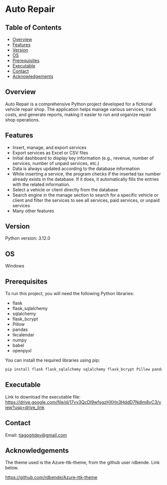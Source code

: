 # Auto Repair

## Table of Contents

- [Overview](#overview)
- [Features](#features)
- [Version](#version)
- [OS](#os)
- [Prerequisites](#prerequisites)
- [Executable](#executable)
- [Contact](#contact)
- [Acknowledgements](#acknowledgements)

## Overview
Auto Repair is a comprehensive Python project developed for a fictional vehicle repair shop. The application helps manage various services, track costs, and generate reports, making it easier to run and organize repair shop operations.

## Features
- Insert, manage, and export services
- Export services as Excel or CSV files
- Initial dashboard to display key information (e.g., revenue, number of services, number of unpaid services, etc.)
- Data is always updated according to the database information
- While inserting a service, the program checks if the inserted tax number already exists in the database. If it does, it automatically fills the entries with the related information.
- Select a vehicle or client directly from the database
- Search engine in the manage section to search for a specific vehicle or client and filter the services to see all services, paid services, or unpaid services
- Many other features

## Version

Python version: 3.12.0

## OS

Windows

## Prerequisites

To run this project, you will need the following Python libraries:

- flask
- flask_sqlalchemy
- sqlalchemy
- flask_bcrypt
- Pillow
- pandas
- tkcalendar
- numpy
- babel
- openpyxl

You can install the required libraries using pip:

```bash
pip install flask flask_sqlalchemy sqlalchemy flask_bcrypt Pillow pandas tkcalendar numpy babel openpyxl
```
##  Executable
Link to download the executable file:
https://drive.google.com/file/d/17vv3QcDl9wfsgzHXHn3HddD7NdIm8yC3/view?usp=drive_link

## Contact
Email: tiagogitdev@gmail.com

## Acknowledgements
The theme used is the Azure-ttk-theme, from the github user rdbende. Link below.

https://github.com/rdbende/Azure-ttk-theme
